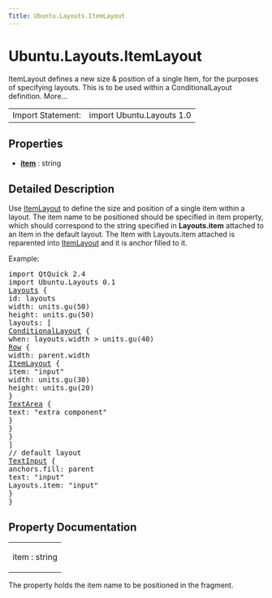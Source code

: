 ```yaml
---
Title: Ubuntu.Layouts.ItemLayout
---
```


# Ubuntu.Layouts.ItemLayout

<span class="subtitle"></span>
<!-- $$$ItemLayout-brief -->
<p>ItemLayout defines a new size &amp; position of a single Item, for the purposes of specifying layouts. This is to be used within a ConditionalLayout definition. More...</p>
<!-- @@@ItemLayout -->
<table class="alignedsummary">
<tr><td class="memItemLeft rightAlign topAlign"> Import Statement:</td><td class="memItemRight bottomAlign"> import Ubuntu.Layouts 1.0</td></tr></table><ul>
</ul>
<h2 id="properties">Properties</h2>
<ul>
<li class="fn"><b><b><a href="#item-prop">item</a></b></b> : string</li>
</ul>
<!-- $$$ItemLayout-description -->
<h2 id="details">Detailed Description</h2>
</p>
<p>Use <a href="index.html">ItemLayout</a> to define the size and position of a single item within a layout. The item name to be positioned should be specified in item property, which should correspond to the string specified in <b>Layouts.item</b> attached to an Item in the default layout. The Item with Layouts.item attached is reparented into <a href="index.html">ItemLayout</a> and it is anchor filled to it.</p>
<p>Example:</p>
<pre class="qml">import QtQuick 2.4
import Ubuntu.Layouts 0.1
<span class="type"><a href="Ubuntu.Layouts.Layouts.md">Layouts</a></span> {
<span class="name">id</span>: <span class="name">layouts</span>
<span class="name">width</span>: <span class="name">units</span>.<span class="name">gu</span>(<span class="number">50</span>)
<span class="name">height</span>: <span class="name">units</span>.<span class="name">gu</span>(<span class="number">50</span>)
<span class="name">layouts</span>: [
<span class="type"><a href="Ubuntu.Layouts.ConditionalLayout.md">ConditionalLayout</a></span> {
<span class="name">when</span>: <span class="name">layouts</span>.<span class="name">width</span> <span class="operator">&gt;</span> <span class="name">units</span>.<span class="name">gu</span>(<span class="number">40</span>)
<span class="type"><a href="../sdk-15.04/QtQuick.Row.md">Row</a></span> {
<span class="name">width</span>: <span class="name">parent</span>.<span class="name">width</span>
<span class="type"><a href="index.html">ItemLayout</a></span> {
<span class="name">item</span>: <span class="string">&quot;input&quot;</span>
<span class="name">width</span>: <span class="name">units</span>.<span class="name">gu</span>(<span class="number">30</span>)
<span class="name">height</span>: <span class="name">units</span>.<span class="name">gu</span>(<span class="number">20</span>)
}
<span class="type"><a href="Ubuntu.Components.TextArea.md">TextArea</a></span> {
<span class="name">text</span>: <span class="string">&quot;extra component&quot;</span>
}
}
}
]
<span class="comment">// default layout</span>
<span class="type"><a href="../sdk-14.10/QtQuick.TextInput.md">TextInput</a></span> {
<span class="name">anchors</span>.fill: <span class="name">parent</span>
<span class="name">text</span>: <span class="string">&quot;input&quot;</span>
<span class="name">Layouts</span>.item: <span class="string">&quot;input&quot;</span>
}
}</pre>
<!-- @@@ItemLayout -->
<h2>Property Documentation</h2>
<!-- $$$item -->
<table class="qmlname"><tr valign="top" id="item-prop"><td class="tblQmlPropNode"><p><span class="name">item</span> : <span class="type">string</span></p></td></tr></table><p>The property holds the item name to be positioned in the fragment.</p>
<!-- @@@item -->
<br/>
